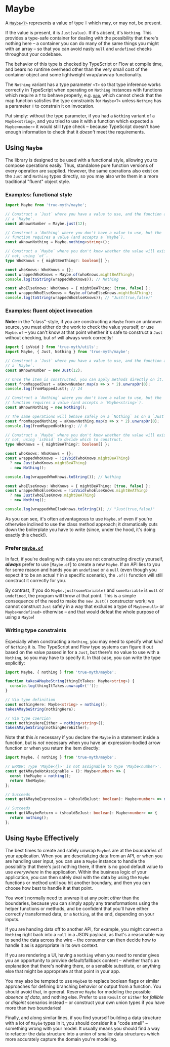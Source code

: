 # Maybe

A [`Maybe<T>`](#maybe) represents a value of type `T` which may, or may not, be present.

If the value is present, it is `Just(value)`. If it's absent, it's `Nothing`. This provides a type-safe container for dealing with the possibility that there's nothing here – a container you can do many of the same things you might with an array – so that you can avoid nasty `null` and `undefined` checks throughout your codebase.

The behavior of this type is checked by TypeScript or Flow at compile time, and bears no runtime overhead other than the very small cost of the container object and some lightweight wrap/unwrap functionality.

The `Nothing` variant has a type parameter `<T>` so that type inference works correctly in TypeScript when operating on `Nothing` instances with functions which require a `T` to behave properly, e.g. [`map`][map], which cannot check that the map function satisfies the type constraints for `Maybe<T>` unless `Nothing` has a parameter `T` to constrain it on invocation.

[map]: https://chriskrycho.github.io/true-myth/modules/_maybe_.html#map

Put simply: without the type parameter, if you had a `Nothing` variant of a `Maybe<string>`, and you tried to use it with a function which expected a `Maybe<number>` it would still type check – because TypeScript doesn't have enough information to check that it _doesn't_ meet the requirements.

## Using `Maybe`

The library is designed to be used with a functional style, allowing you to compose operations easily. Thus, standalone pure function versions of every operation are supplied. However, the same operations also exist on the `Just` and `Nothing` types directly, so you may also write them in a more traditional "fluent" object style.

### Examples: functional style

```ts
import Maybe from 'true-myth/maybe';

// Construct a `Just` where you have a value to use, and the function accepts
// a `Maybe`.
const aKnownNumber = Maybe.just(12);

// Construct a `Nothing` where you don't have a value to use, but the
// function requires a value (and accepts a `Maybe`).
const aKnownNothing = Maybe.nothing<string>();

// Construct a `Maybe` where you don't know whether the value will exist or
// not, using `of`.
type WhoKnows = { mightBeAThing?: boolean[] };

const whoKnows: WhoKnows = {};
const wrappedWhoKnows = Maybe.of(whoKnows.mightBeAThing);
console.log(toString(wrappedWhoKnows)); // Nothing

const whoElseKnows: WhoKnows = { mightBeAThing: [true, false] };
const wrappedWhoElseKnows = Maybe.of(whoElseKnows.mightBeAThing);
console.log(toString(wrappedWhoElseKnows)); // "Just(true,false)"
```

### Examples: fluent object invocation

**Note:** in the "class"-style, if you are constructing a `Maybe` from an unknown source, you must either do the work to check the value yourself, or use `Maybe.of` – you can't know at that point whether it's safe to construct a `Just` without checking, but `of` will always work correctly!

```typescript
import { isVoid } from 'true-myth/utils';
import Maybe, { Just, Nothing } from 'true-myth/maybe';

// Construct a `Just` where you have a value to use, and the function accepts
// a `Maybe`.
const aKnownNumber = new Just(12);

// Once the item is constructed, you can apply methods directly on it.
const fromMappedJust = aKnownNumber.map(x => x * 2).unwrapOr(0);
console.log(fromMappedJust); // 24

// Construct a `Nothing` where you don't have a value to use, but the
// function requires a value (and accepts a `Maybe<string>`).
const aKnownNothing = new Nothing();

// The same operations will behave safely on a `Nothing` as on a `Just`:
const fromMappedNothing = aKnownNothing.map(x => x * 2).unwrapOr(0);
console.log(fromMappedNothing); // 0

// Construct a `Maybe` where you don't know whether the value will exist or
// not, using `isVoid` to decide which to construct.
type WhoKnows = { mightBeAThing?: boolean[] };

const whoKnows: WhoKnows = {};
const wrappedWhoKnows = !isVoid(whoKnows.mightBeAThing)
  ? new Just(whoKnows.mightBeAThing)
  : new Nothing();

console.log(wrappedWhoKnows.toString()); // Nothing

const whoElseKnows: WhoKnows = { mightBeAThing: [true, false] };
const wrappedWhoElseKnows = !isVoid(whoElseKnows.mightBeAThing)
  ? new Just(whoElseKnows.mightBeAThing)
  : new Nothing();

console.log(wrappedWhoElseKnows.toString()); // "Just(true,false)"
```

As you can see, it's often advantageous to use `Maybe.of` even if you're otherwise inclined to use the class method approach; it dramatically cuts down the boilerplate you have to write (since, under the hood, it's doing exactly this check!).

### Prefer [`Maybe.of`][of]

[of]: https://chriskrycho.github.io/true-myth/modules/_maybe_.html#of

In fact, if you're dealing with data you are not constructing directly yourself, **_always_** prefer to use [`Maybe.of`] to create a new `Maybe`. If an API lies to you for some reason and hands you an `undefined` or a `null` (even though you expect it to be an actual `T` in a specific scenario), the `.of()` function will still construct it correctly for you.

By contrast, if you do `Maybe.just(someVariable)` and `someVariable` is `null` or `undefined`, the program will throw at that point. This is a simple consequence of the need to make the `new Just()` constructor work; we cannot construct `Just` safely in a way that excludes a type of `Maybe<null>` or `Maybe<undefined>` otherwise – and that would defeat the whole purpose of using a `Maybe`!

### Writing type constraints

Especially when constructing a `Nothing`, you may need to specify what _kind_ of `Nothing` it is. The TypeScript and Flow type systems can figure it out based on the value passed in for a `Just`, but there's no value to use with a `Nothing`, so you may have to specify it. In that case, you can write the type explicitly:

```typescript
import Maybe, { nothing } from 'true-myth/maybe';

function takesAMaybeString(thingItTakes: Maybe<string>) {
  console.log(thingItTakes.unwrapOr(''));
}

// Via type definition
const nothingHere: Maybe<string> = nothing();
takesAMaybeString(nothingHere);

// Via type coercion
const nothingHereEither = nothing<string>();
takesAMaybeString(nothingHereEither);
```

Note that this _is_ necessary if you declare the `Maybe` in a statement inside a function, but is _not_ necessary when you have an expression-bodied arrow function or when you return the item directly:

```typescript
import Maybe, { nothing } from 'true-myth/maybe';

// ERROR: Type 'Maybe<{}>' is not assignable to type 'Maybe<number>'.
const getAMaybeNotAssignable = (): Maybe<number> => {
  const theMaybe = nothing();
  return theMaybe;
};

// Succeeds
const getAMaybeExpression = (shouldBeJust: boolean): Maybe<number> => nothing();

// Succeeds
const getAMaybeReturn = (shouldBeJust: boolean): Maybe<number> => {
  return nothing();
};
```

## Using `Maybe` Effectively

The best times to create and safely unwrap `Maybe`s are at the _boundaries_ of your application. When you are deserializing data from an API, or when you are handling user input, you can use a `Maybe` instance to handle the possibility that there's just nothing there, if there is no good default value to use _everywhere_ in the application. Within the business logic of your application, you can then safely deal with the data by using the `Maybe` functions or method until you hit another boundary, and then you can choose how best to handle it at that point.

You won't normally need to unwrap it at any point _other_ than the boundaries, because you can simply apply any transformations using the helper functions or methods, and be confident that you'll have either correctly transformed data, or a `Nothing`, at the end, depending on your inputs.

If you are handing data off to another API, for example, you might convert a `Nothing` right back into a `null` in a JSON payload, as that's a reasonable way to send the data across the wire – the consumer can then decide how to handle it as is appropriate in its own context.

If you are rendering a UI, having a `Nothing` when you need to render gives you an opportunity to provide default/fallback content – whether that's an explanation that there's nothing there, or a sensible substitute, or anything else that might be appropriate at that point in your app.

You may also be tempted to use `Maybe`s to replace boolean flags or similar approaches for defining branching behavior or output from a function. You should avoid that, in general. Reserve `Maybe` for modeling the possible _absence of data_, and nothing else. Prefer to use `Result` or `Either` for _fallible_ or _disjoint_ scenarios instead – or construct your own union types if you have more than two boundaries!

Finally, and along similar lines, if you find yourself building a data structure with a lot of `Maybe` types in it, you should consider it a "code smell" – something wrong with your model. It usually means you should find a way to refactor the data structure into a union of smaller data structures which more accurately capture the domain you're modeling.
